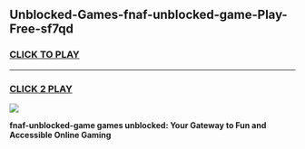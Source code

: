 
## Unblocked-Games-fnaf-unblocked-game-Play-Free-sf7qd
<h3>
<a href="https://premium76.site?title=fnaf-unblocked-game&ref=12A">CLICK TO PLAY</a></h3>
<hr>

<h3>
<a href="https://premium76.site?title=fnaf-unblocked-game&ref=12A">CLICK 2 PLAY</a>
  
</h3>

<a href="https://premium76.site?title=fnaf-unblocked-game&ref=12A"><img src="https://clearcache.store/games.png"></a>


**fnaf-unblocked-game games unblocked: Your Gateway to Fun and Accessible Online Gaming**
